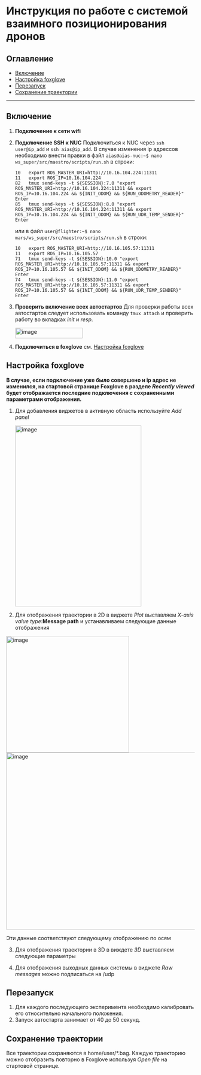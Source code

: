 # Инструкция по работе с системой взаимного позиционирования дронов

## Оглавление

- [Включение](#включение)
- [Настройка foxglove](#настройка-foxglove)
- [Перезапуск](#перезапуск)
- [Сохранение траектории](#сохранение-траектории)

---
## Включение

1. **Подключение к сети wifi**
2. **Подключение SSH к NUC**
   Подключиться к NUC через `ssh user@ip_add` и `ssh aias@ip_add`.
   В случае изменения ip адрессов необходимо внести правки в файл `aias@aias-nuc:~$ nano ws_super/src/maestro/scripts/run.sh` в строки:
   ```
   10   export ROS_MASTER_URI=http://10.16.104.224:11311
   11   export ROS_IP=10.16.104.224
   82   tmux send-keys -t ${SESSION}:7.0 "export ROS_MASTER_URI=http://10.16.104.224:11311 && export ROS_IP=10.16.104.224 && ${INIT_ODOM} && ${RUN_ODOMETRY_READER}" Enter
   85   tmux send-keys -t ${SESSION}:8.0 "export ROS_MASTER_URI=http://10.16.104.224:11311 && export ROS_IP=10.16.104.224 && ${INIT_ODOM} && ${RUN_UDR_TEMP_SENDER}" Enter
   ```
   или в файл `user@flighter:~$ nano mars/ws_super/src/maestro/scripts/run.sh` в строки:   
   ```
   10   export ROS_MASTER_URI=http://10.16.105.57:11311
   11   export ROS_IP=10.16.105.57
   71   tmux send-keys -t ${SESSION}:10.0 "export ROS_MASTER_URI=http://10.16.105.57:11311 && export ROS_IP=10.16.105.57 && ${INIT_ODOM} && ${RUN_ODOMETRY_READER}" Enter
   74   tmux send-keys -t ${SESSION}:11.0 "export ROS_MASTER_URI=http://10.16.105.57:11311 && export ROS_IP=10.16.105.57 && ${INIT_ODOM} && ${RUN_UDR_TEMP_SENDER}" Enter
   ```
3. **Проверить включение всех автостартов**
   Для проверки работы всех автостартов следует использовать команду `tmux attach` и проверить работу во вкладках *init* и *resp*.
   
   <img width="180" height="28" alt="image" src="https://github.com/user-attachments/assets/1b9ba6e5-bab9-4827-bf26-7ebd12cccdac" />

5. **Подключиться в foxglove**
   см. [Настройка foxglove](#настройка-foxglove)

## Настройка foxglove
**В случае, если подключение уже было совершено и ip адрес не изменился, на стартовой странице Foxglove в разделе *Recently viewed* будет отображается последние подключения с сохраненными параметрами отображения.**
1. Для добавления виджетов в активную область используйте *Add panel*

   <img width="337" height="483" alt="image" src="https://github.com/user-attachments/assets/b85311ac-fbdb-4303-9256-effb95b05d46" />
2. Для отображения траектории в 2D в виджете *Plot* выставляем *X-axis value type*:**Message path** и устанавливаем следующие данные отображения
<img width="328" height="311" alt="image" src="https://github.com/user-attachments/assets/4a42f836-4688-4868-8d05-61cce171c2c9" />
<img width="510" height="473" alt="image" src="https://github.com/user-attachments/assets/223188c7-94ba-4da7-919b-898be72237d7" />

   Эти данные соответствуют следующему отображению по осям

3. Для отображения траектории в 3D в виждете *3D* выставляем следующие параметры

4. Для отображения выходных данных системы в виджете *Raw messages* можно подписаться на /udp
   
## Перезапуск

1. Для каждого последующего эксперимента необходимо калибровать его относительно начального положения.
2. Запуск автостарта занимает от 40 до 50 секунд.

## Сохранение траектории

Все траектории сохраняются в home/user/*.bag. Каждую траекторию можно отобразить повторно в Foxglove используя *Open file* на стартовой странице.
